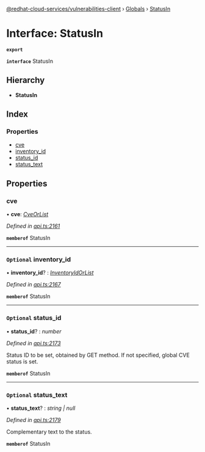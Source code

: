 [@redhat-cloud-services/vulnerabilities-client](../README.md) › [Globals](../globals.md) › [StatusIn](statusin.md)

# Interface: StatusIn

**`export`** 

**`interface`** StatusIn

## Hierarchy

* **StatusIn**

## Index

### Properties

* [cve](statusin.md#cve)
* [inventory_id](statusin.md#optional-inventory_id)
* [status_id](statusin.md#optional-status_id)
* [status_text](statusin.md#optional-status_text)

## Properties

###  cve

• **cve**: *[CveOrList](../globals.md#cveorlist)*

*Defined in [api.ts:2161](https://github.com/RedHatInsights/javascript-clients.gi/blob/master/packages/vulnerabilities/api.ts#L2161)*

**`memberof`** StatusIn

___

### `Optional` inventory_id

• **inventory_id**? : *[InventoryIdOrList](../globals.md#inventoryidorlist)*

*Defined in [api.ts:2167](https://github.com/RedHatInsights/javascript-clients.gi/blob/master/packages/vulnerabilities/api.ts#L2167)*

**`memberof`** StatusIn

___

### `Optional` status_id

• **status_id**? : *number*

*Defined in [api.ts:2173](https://github.com/RedHatInsights/javascript-clients.gi/blob/master/packages/vulnerabilities/api.ts#L2173)*

Status ID to be set, obtained by GET method. If not specified, global CVE status is set.

**`memberof`** StatusIn

___

### `Optional` status_text

• **status_text**? : *string | null*

*Defined in [api.ts:2179](https://github.com/RedHatInsights/javascript-clients.gi/blob/master/packages/vulnerabilities/api.ts#L2179)*

Complementary text to the status.

**`memberof`** StatusIn
